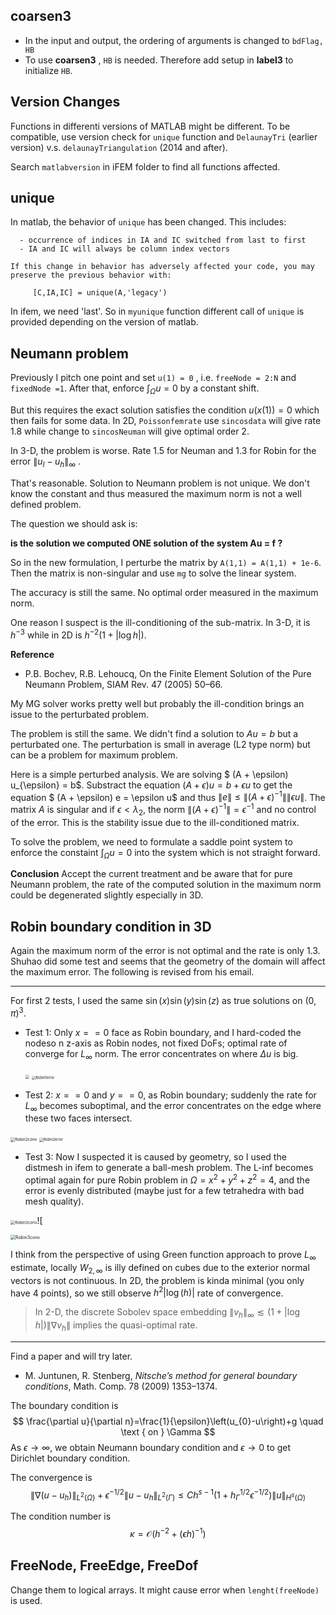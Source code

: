 ## coarsen3

- In the input and output, the ordering of arguments is changed to `bdFlag, HB` 
- To use **coarsen3** , `HB` is needed. Therefore add setup in **label3**  to initialize `HB`. 



## Version Changes

Functions in differenti versions of MATLAB might be different. To be compatible, use version check for `unique` function and `DelaunayTri` (earlier version) v.s. `delaunayTriangulation` (2014 and after).

Search  `matlabversion` in iFEM folder to find all functions affected. 



## unique

In matlab, the behavior of `unique`  has been changed.  This includes:

      -	occurrence of indices in IA and IC switched from last to first
      -	IA and IC will always be column index vectors
    
    If this change in behavior has adversely affected your code, you may 
    preserve the previous behavior with:
      
         [C,IA,IC] = unique(A,'legacy')

In ifem, we need 'last'. So in `myunique` function different call of `unique` is provided depending on the version of matlab. 



## Neumann problem

Previously I pitch one point and set `u(1) = 0` , i.e. `freeNode = 2:N` and `fixedNode =1`. After that, enforce $\int_{\Omega} u = 0$ by a constant shift.  

But this requires the exact solution satisfies the condition $u(x(1))=0$ which then fails for some data. In 2D, `Poissonfemrate` use `sincosdata` will give rate 1.8 while change to `sincosNeuman` will give optimal order 2. 

In 3-D, the problem is worse. Rate 1.5 for Neuman and 1.3 for Robin for the error $\|u_I - u_h\|_{\infty}$ . 

That's reasonable. Solution to Neumann problem is not unique. We don't know the constant and thus measured the maximum norm is not a well defined problem.

The question we should ask is:

**is the solution we computed ONE solution of the system Au = f ?**

So in the new formulation, I perturbe the matrix by `A(1,1) = A(1,1) + 1e-6`. Then the matrix is non-singular and use `mg` to solve the linear system. 

The accuracy is still the same. No optimal order measured in the maximum norm.

One reason I suspect is the ill-conditioning of the sub-matrix. In 3-D, it is $h^{-3}$ while in 2D is $h^{-2}(1+|\log h|)$.

 **Reference**

- P.B. Bochev, R.B. Lehoucq, On the Finite Element Solution of the Pure Neumann Problem, SIAM Rev. 47 (2005) 50–66.

My MG solver works pretty well but probably the ill-condition brings an issue to the perturbated problem.

The problem is still the same. We didn't find a solution to $Au = b$ but a perturbated one. The perturbation is small in average (L2 type norm) but can be a problem for maximum problem. 

Here is a simple perturbed analysis. We are solving $ (A + \epsilon) u_{\epsilon} = b$. Substract the equation $(A+\epsilon )u = b + \epsilon u$ to get the equation $ (A + \epsilon) e = \epsilon u$ and thus $\|e\|\leq \| (A+\epsilon)^{-1}\|\|\epsilon u\|$. The matrix $A$ is singular and if $\epsilon < \lambda_2$,  the norm $\| (A+\epsilon)^{-1}\| = \epsilon^{-1}$ and no control of the error. This is the stability issue due to the ill-conditioned matrix. 

To solve the problem, we need to formulate a saddle point system to enforce the constaint $\int_{\Omega}u =0$ into the system which is not straight forward. 

**Conclusion** Accept the current treatment and be aware that for pure Neumann problem, the rate of the computed solution in the maximum norm could be degenerated slightly especially in 3D.  



## Robin boundary condition in 3D

Again the maximum norm of the error is not optimal and the rate is only 1.3. Shuhao did some test and seems that the geometry of the domain will affect the maximum error. The following is revised from his email.

----

For first 2 tests, I used the same $\sin(x)\sin(y)\sin(z)$ as true solutions on $(0,\pi)^3$.

- Test 1: Only $x==0$ face as Robin boundary, and I hard-coded the nodeso n z-axis as Robin nodes, not fixed DoFs; optimal rate of converge for $L_{\infty}$ norm. The error concentrates on where $\Delta u$ is big.

  <img src="./figures/Robin1conv.png" style="zoom:40%;" />

  <img src="./figures/Robin1error.png" alt="Robin1error" style="zoom:40%;" />

- Test 2: $x==0$ and $y==0$, as Robin boundary; suddenly the rate for $L_{\infty}$ becomes suboptimal, and the error concentrates on the edge where these two faces intersect.

<img src="./figures/Robin2conv.png" alt="Robin2conv" style="zoom:45%;" />

<img src="./figures/Robin2error.png" alt="Robin2error" style="zoom:40%;" />

- Test 3: Now I suspected it is caused by geometry, so I used the distmesh in ifem to generate a ball-mesh problem. The L-inf becomes optimal again for pure Robin problem in $\Omega =  {x^2+y^2+z^2 = 4}$, and the error is evenly distributed (maybe just for a few tetrahedra with bad mesh quality).

<img src="./figures/Robin3conv.png" alt="Robin3conv" style="zoom:45%;" />![



<img src="./figures/Robin3error.png" alt="Robin3conv" style="zoom:50%;" />

I think from the perspective of using Green function approach to prove $L_{\infty}$  estimate, locally $W_{2,\infty}$ is illy defined on cubes due to the exterior normal vectors is not continuous. In 2D, the problem is
kinda minimal (you only have 4 points), so we still observe $h^2|\log(h)|$ rate of convergence.

> In 2-D, the discrete Sobolev space embedding $\|v_h\|_{\infty}\lesssim (1+ |\log h|)\|\nabla v_h\|$ implies the quasi-optimal rate. 

---

Find a paper and will try later.

- M. Juntunen, R. Stenberg, *Nitsche’s method for general boundary conditions*, Math. Comp. 78 (2009) 1353–1374.

The boundary condition is 
$$
\frac{\partial u}{\partial n}=\frac{1}{\epsilon}\left(u_{0}-u\right)+g \quad \text { on } \Gamma
$$
As $\epsilon \to \infty$, we obtain Neumann boundary condition and $\epsilon \to 0$ to get Dirichlet boundary condition.   

The convergence is 
$$
\left\|\nabla\left(u-u_{h}\right)\right\|_{L^{2}(\Omega)}+\epsilon^{-1 / 2}\left\|u-u_{h}\right\|_{L^{2}(\Gamma)} \leq C h^{s-1}\left(1+h_{\Gamma}^{1 / 2} \epsilon^{-1 / 2}\right)\|u\|_{H^{s}(\Omega)}
$$


The condition number is 
$$
\kappa=\mathcal{O}\left(h^{-2}+(\epsilon h)^{-1}\right)
$$

## FreeNode, FreeEdge, FreeDof

Change them to logical arrays. It might cause error when `lenght(freeNode)` is used. 